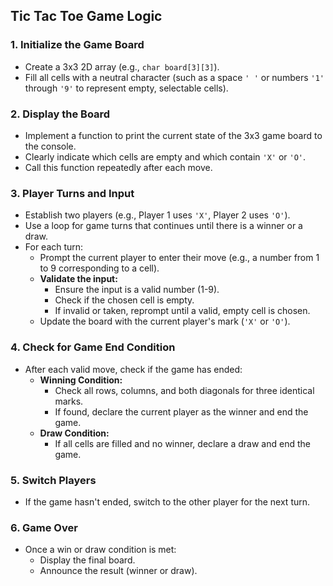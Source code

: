 ## Tic Tac Toe Game Logic

### 1. Initialize the Game Board

- Create a 3x3 2D array (e.g., `char board[3][3]`).
- Fill all cells with a neutral character (such as a space `' '` or numbers `'1'` through `'9'` to represent empty, selectable cells).

### 2. Display the Board

- Implement a function to print the current state of the 3x3 game board to the console.
- Clearly indicate which cells are empty and which contain `'X'` or `'O'`.
- Call this function repeatedly after each move.

### 3. Player Turns and Input

- Establish two players (e.g., Player 1 uses `'X'`, Player 2 uses `'O'`).
- Use a loop for game turns that continues until there is a winner or a draw.
- For each turn:
    - Prompt the current player to enter their move (e.g., a number from 1 to 9 corresponding to a cell).
    - **Validate the input:**
        - Ensure the input is a valid number (1-9).
        - Check if the chosen cell is empty.
        - If invalid or taken, reprompt until a valid, empty cell is chosen.
    - Update the board with the current player's mark (`'X'` or `'O'`).

### 4. Check for Game End Condition

- After each valid move, check if the game has ended:
    - **Winning Condition:**
        - Check all rows, columns, and both diagonals for three identical marks.
        - If found, declare the current player as the winner and end the game.
    - **Draw Condition:**
        - If all cells are filled and no winner, declare a draw and end the game.

### 5. Switch Players

- If the game hasn't ended, switch to the other player for the next turn.

### 6. Game Over

- Once a win or draw condition is met:
    - Display the final board.
    - Announce the result (winner or draw).
